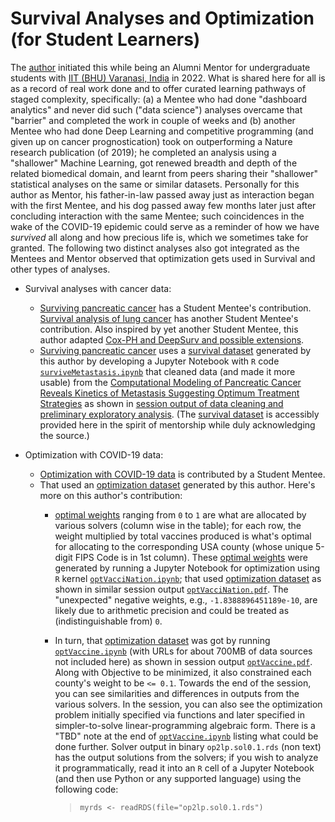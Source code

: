 # Survival Analyses and Optimization (for Student Learners)
The [author](mailto:yadevinit@gmail.com) initiated this while being an Alumni Mentor for undergraduate students with [IIT (BHU) Varanasi, India](https://saic.iitbhu.ac.in/) in 2022. What is shared here for all is as a record of real work done and to offer curated learning pathways of staged complexity, specifically: (a) a Mentee who had done "dashboard analytics" and never did such ("data science") analyses overcame that "barrier" and completed the work in couple of weeks and (b) another Mentee who had done Deep Learning and competitive programming (and given up on cancer prognostication) took on outperforming a Nature research publication (of 2019); he completed an analysis using a "shallower" Machine Learning, got renewed breadth and depth of the related biomedical domain, and learnt from peers sharing their "shallower" statistical analyses on the same or similar datasets. Personally for this author as Mentor, his father-in-law passed away just as interaction began with the first Mentee, and his dog passed away few months later just after concluding interaction with the same Mentee; such coincidences in the wake of the COVID-19 epidemic could serve as a reminder of how we have *survived* all along and how precious life is, which we sometimes take for granted. The following two distinct analyses also got integrated as the Mentees and Mentor observed that optimization gets used in Survival and other types of analyses.

-  Survival analyses with cancer data:
    *  [Surviving pancreatic cancer] has a Student Mentee's contribution. [Survival analysis of lung cancer](https://github.com/AjayKumarRedu/Survival-Analysis#survival-analysis) has another Student Mentee's contribution. Also inspired by yet another Student Mentee, this author adapted [Cox-PH and DeepSurv and possible extensions](./cox-ph-havakvPycoxExamplesDeepsurv-2022Jun16-1025.ipynb).
    *  [Surviving pancreatic cancer] uses a [survival dataset] generated by this author by developing a Jupyter Notebook with `R` code [`surviveMetastasis.ipynb`](./surviveMetastasis-2022Apr28-1229.ipynb) that cleaned data (and made it more usable) from the [Computational Modeling of Pancreatic Cancer Reveals Kinetics of Metastasis Suggesting Optimum Treatment Strategies](https://doi.org/10.1016/j.cell.2011.11.060) as shown in [session output of data cleaning and preliminary exploratory analysis](./surviveMetastasis-2022Apr28-1230.pdf). (The [survival dataset] is accessibly provided here in the spirit of mentorship while duly acknowledging the source.)

-  Optimization with COVID-19 data:
    *  [Optimization with COVID-19 data](https://github.com/AjayKumarRedu/Optimization-with-covid-19-data#optimization-with-covid-19-data) is contributed by a Student Mentee.
    *  That used an [optimization dataset] generated by this author. Here's more on this author's contribution:
        +  [optimal weights] ranging from `0` to `1` are what are allocated by various solvers (column wise in the table); for each row, the weight multiplied by total vaccines produced is what's optimal for allocating to the corresponding USA county (whose unique 5-digit FIPS Code is in 1st column). These [optimal weights] were generated by running a Jupyter Notebook for optimization using `R` kernel [`optVacciNation.ipynb`](./optVacciNation-2022Jun16.ipynb); that used [optimization dataset] as shown in similar session output [`optVacciNation.pdf`](./optVacciNation-2022May22-1303.pdf).  The "unexpected" negative weights, e.g., `-1.8388896451189e-10`, are likely due to arithmetic precision and could be treated as (indistinguishable from) `0`.
        +  In turn, that [optimization dataset] was got by running [`optVaccine.ipynb`] (with URLs for about 700MB of data sources not included here) as shown in session output [`optVaccine.pdf`](./optVaccine-2022May16-1036.pdf).  Along with Objective to be minimized, it also constrained each county's weight to be `<= 0.1`.  Towards the end of the session, you can see similarities and differences in outputs from the various solvers.  In the session, you can also see the optimization problem initially specified via functions and later specified in simpler-to-solve linear-programming algebraic form.  There is a "TBD" note at the end of [`optVaccine.ipynb`] listing what could be done further.  Solver output in binary `op2lp.sol0.1.rds` (non text) has the output solutions from the solvers; if you wish to analyze it programmatically, read it into an `R` cell of a Jupyter Notebook (and then use Python or any supported language) using the following code:

            >    `myrds <- readRDS(file="op2lp.sol0.1.rds")`

[survival dataset]:<./mmc1tabS1a-202204281228.csv>
[optimization dataset]:<./myData.tVaccMi.csv>
[optimal weights]:<./op2lp.sol.list.df.csv>
[`optVaccine.ipynb`]:<./optVaccine.ipynb>
[Surviving pancreatic cancer]:<https://github.com/Anchaliya75/Pancreatic-Cancer-Research-Paper-Implementation#pancreatic-cancer>
